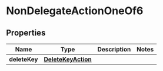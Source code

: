 
# NonDelegateActionOneOf6

## Properties
| Name | Type | Description | Notes |
| ------------ | ------------- | ------------- | ------------- |
| **deleteKey** | [**DeleteKeyAction**](DeleteKeyAction.md) |  |  |



